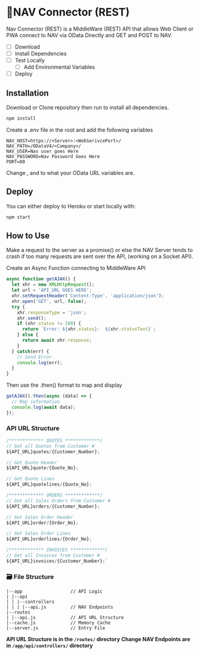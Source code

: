 # 🔌NAV Connector (REST)

Nav Connector (REST) is a MiddleWare (REST) API that allows Web Client or PWA connect to NAV via OData Directly and GET and POST to NAV.

- [ ] Download
- [ ] Install Dependencies
- [ ] Test Locally
  - [ ] Add Environmental Variables
- [ ] Deploy

## Installation
Download or Clone repository then run to install all dependencies.

```bash
npm install 
```

Create a .env file in the root and add the following variables

```
NAV_HOST=https://<Server>:<WebSerivcePort>/
NAV_PATH=/ODataV4/<Company>/
NAV_USER=Nav user goes Here
NAV_PASSWORD=Nav Password Goes Here
PORT=80
```

Change <Server>,<WebServicePort> and <Company> to what your OData URL variables are.


## Deploy
You can either deploy to Heroku or start locally with:

```bash
npm start
```

## How to Use
Make a request to the server as a promise() or else the NAV Server tends to crash if too many requests are sent over the API, (working on a Socket API).

Create an Async Function connecting to MiddleWare API

```javascript
async function getAJAX() {
  let xhr = new XMLHttpRequest();
  let url = 'API_URL GOES HERE';
  xhr.setRequestHeader('Content-Type', 'application/json');
  xhr.open('GET', url, false);
  try {
    xhr.responseType = 'json';
    xhr.send();
    if (xhr.status != 200) {
      return `Error: ${xhr.status}:  ${xhr.statusText}`;
    } else {
      return await xhr.response;
    }
  } catch(err) {
    // Send Error
    console.log(err);
  }
}
```

Then use the .then() format to map and display 

```javascript
getAJAX().then(async (data) => {
  // Map information
  console.log(await data);
});
```

### API URL Structure
```javascript
/************* QUOTES *************/
// Get all Quotes from Customer #
${API_URL}quotes/{Customer_Number};

// Get Quote Header
${API_URL}quote/{Quote_No};

// Get Quote Lines
${API_URL}quotelines/{Quote_No};
```

```javascript
/************* ORDERS *************/
// Get all Sales Orders from Customer #
${API_URL}orders/{Customer_Number};

// Get Sales Order Header
${API_URL}order/{Order_No};

// Get Sales Order Lines
${API_URL}orderlines/{Order_No};
```

```javascript
/************* INVOICES *************/
// Get all Invoices from Customer #
${API_URL}invoices/{Customer_Number};`
```

### 🗃 File Structure
```
|--app                  // API Logic
| |--api
| | |--controllers
| | | |--api.js         // NAV Endpoints
|--routes
| |--api.js             // API URL Structure
|--cache.js             // Memory Cache 
|--server.js            // Entry File
```

**API URL Structure is in the `/routes/` directory**
**Change NAV Endpoints are in `/app/api/controllers/` directory**